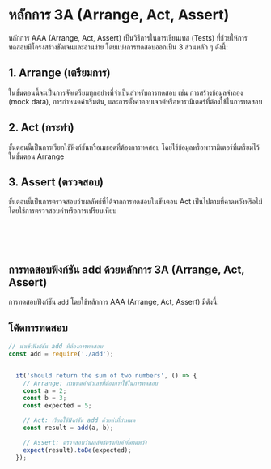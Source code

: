# หลักการ 3A (Arrange, Act, Assert)

หลักการ AAA (Arrange, Act, Assert) เป็นวิธีการในการเขียนเทส (Tests) ที่ช่วยให้การทดสอบมีโครงสร้างชัดเจนและอ่านง่าย โดยแบ่งการทดสอบออกเป็น 3 ส่วนหลัก ๆ ดังนี้:

## 1. Arrange (เตรียมการ)
ในขั้นตอนนี้จะเป็นการจัดเตรียมทุกอย่างที่จำเป็นสำหรับการทดสอบ เช่น การสร้างข้อมูลจำลอง (mock data), การกำหนดค่าเริ่มต้น, และการตั้งค่าออบเจกต์หรือพารามิเตอร์ที่ต้องใช้ในการทดสอบ

## 2. Act (กระทำ)

ขั้นตอนนี้เป็นการเรียกใช้ฟังก์ชันหรือเมธอดที่ต้องการทดสอบ โดยใช้ข้อมูลหรือพารามิเตอร์ที่เตรียมไว้ในขั้นตอน Arrange


## 3. Assert (ตรวจสอบ)

ขั้นตอนนี้เป็นการตรวจสอบว่าผลลัพธ์ที่ได้จากการทดสอบในขั้นตอน Act เป็นไปตามที่คาดหวังหรือไม่ โดยใช้การตรวจสอบค่าหรือการเปรียบเทียบ

<br>
<br>
<br>

## การทดสอบฟังก์ชัน add ด้วยหลักการ 3A (Arrange, Act, Assert)

การทดสอบฟังก์ชัน `add` โดยใช้หลักการ AAA (Arrange, Act, Assert) มีดังนี้:

## โค้ดการทดสอบ

```javascript
// นำเข้าฟังก์ชัน add ที่ต้องการทดสอบ
const add = require('./add');


  it('should return the sum of two numbers', () => {
    // Arrange: กำหนดค่าตัวเลขที่ต้องการใช้ในการทดสอบ
    const a = 2;
    const b = 3;
    const expected = 5;

    // Act: เรียกใช้ฟังก์ชัน add ด้วยค่าที่กำหนด
    const result = add(a, b);

    // Assert: ตรวจสอบว่าผลลัพธ์ตรงกับค่าที่คาดหวัง
    expect(result).toBe(expected);
  });
```